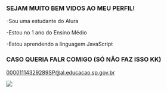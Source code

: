 ### SEJAM MUITO BEM VIDOS AO MEU PERFIL!

-Sou uma estudante do Alura

-Estou no 1 ano do Ensino Médio

-Estou aprendendo a linguagem JavaScript

### CASO QUERIA FALR COMIGO (SÓ NÃO FAZ ISSO KK) 
00001114329289SP@al.educacao.sp.gov.br


![](https://media.tenor.com/getgZf-P-I8AAAAi/luffy-one-piece.gif)
